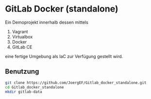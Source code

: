 # GitLab Docker (standalone)
Ein Demoprojekt innerhalb dessen mittels

  1. Vagrant
  2. Virtualbox
  3. Docker
  4. GitLab CE
  
eine fertige Umgebung als IaC zur Verfügung gestellt wird.

## Benutzung

```bash
git clone https://github.com/JoergEF/Gitlab_docker_standalone.git
cd Gitlab_docker_standalone
mkdir gitlab-data
```
